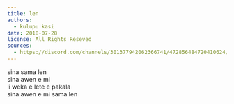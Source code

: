 ```yaml
---
title: len
authors:
  - kulupu kasi
date: 2018-07-28
license: All Rights Reseved
sources:
  - https://discord.com/channels/301377942062366741/472856484720410624/472856713003925505
---
```


sina sama len  \
sina awen e mi  \
li weka e lete e pakala  \
sina awen e mi sama len
